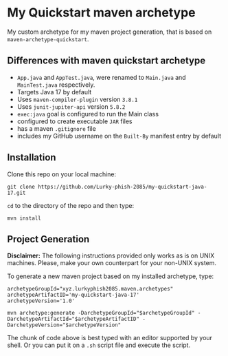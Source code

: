 # My Quickstart maven archetype

My custom archetype for my maven project generation, that is based on
`maven-archetype-quickstart`.

## Differences with maven quickstart archetype

- `App.java` and `AppTest.java`, were renamed to `Main.java` and `MainTest.java` respectively.
- Targets Java 17 by default
- Uses `maven-compiler-plugin` version `3.8.1`
- Uses `junit-jupiter-api` version `5.8.2`
- `exec:java` goal is configured to run the Main class
- configured to create executable `JAR` files
- has a maven `.gitignore` file
- includes my GitHub username on the `Built-By` manifest entry by default

## Installation

Clone this repo on your local machine:

```
git clone https://github.com/Lurky-phish-2085/my-quickstart-java-17.git
```

`cd` to the directory of the repo and then type:

```
mvn install
```

## Project Generation

**Disclaimer:** The following instructions provided only works as is on UNIX
machines. Please, make your own counterpart for your non-UNIX system.

To generate a new maven project based on my installed archetype, type:

```
archetypeGroupId="xyz.lurkyphish2085.maven.archetypes"
archetypeArtifactID='my-quickstart-java-17'
archetypeVersion='1.0'

mvn archetype:generate -DarchetypeGroupId="$archetypeGroupId" -DarchetypeArtifactId="$archetypeArtifactID" -DarchetypeVersion="$archetypeVersion"
```

The chunk of code above is best typed with an editor supported by your shell.
Or you can put it on a `.sh` script file and execute the script.
